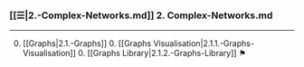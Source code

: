 
### [[☰|2.-Complex-Networks.md]] 2. Complex-Networks.md
---
0. [[Graphs|2.1.-Graphs]]
    0. [[Graphs Visualisation|2.1.1.-Graphs-Visualisation]]
    0. [[Graphs Library|2.1.2.-Graphs-Library]] ⚑
